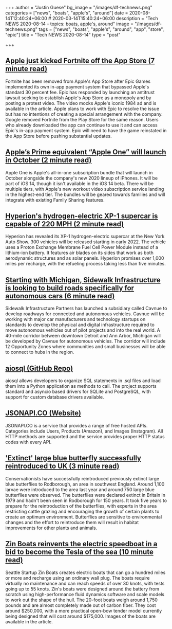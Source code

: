 +++
author = "Justin Guese"
bg_image = "/images/df-technews.png"
categories = ["news", "boats", "apple's", "around"]
date = 2020-08-14T12:40:24+06:00 # 2020-03-14T15:40:24+06:00
description = "Tech NEWS 2020-08-14 - topics: boats, apple's, around"
image = "/images/df-technews.png"
tags = ["news", "boats", "apple's", "around", "app", "store", "epic"]
title = "Tech NEWS 2020-08-14"
type = "post"

+++

## [Apple just kicked Fortnite off the App Store (7 minute read)](https://www.theverge.com/2020/8/13/21366438/apple-fortnite-ios-app-store-violations-epic-payments?scrolla=5eb6d68b7fedc32c19ef33b4/1/01000173ec7271a7-5cb50dd9-f4e5-4e29-8435-6476ffe1b8f4-000000/w-vkypZlP1rXM8BGGtd8A1vUZgiu4RPXNX68qLmcLqs=154)

Fortnite has been removed from Apple's App Store after Epic Games implemented its own in-app payment system that bypassed Apple's standard 30 percent fee. Epic has responded by launching an antitrust lawsuit seeking to establish Apple's App Store as a monopoly and by posting a protest video. The video mocks Apple's iconic 1984 ad and is available in the article. Apple plans to work with Epic to resolve the issue but has no intentions of creating a special arrangement with the company. Google removed Fortnite from the Play Store for the same reason. Users who already downloaded the app can continue to use it and can access Epic's in-app payment system. Epic will need to have the game reinstated in the App Store before pushing substantial updates.

## [Apple’s Prime equivalent “Apple One” will launch in October (2 minute read)](https://arstechnica.com/gadgets/2020/08/apples-prime-equivalent-apple-one-will-launch-in-october//1/01000173ec7271a7-5cb50dd9-f4e5-4e29-8435-6476ffe1b8f4-000000/uOOyO-k3I8ewYgxib-nL3Am__oDv4xpJnddMpJNbBD4=154)

Apple One is Apple's all-in-one subscription bundle that will launch in October alongside the company's new 2020 lineup of iPhones. It will be part of iOS 14, though it isn't available in the iOS 14 beta. There will be multiple tiers, with Apple's new workout video subscription service landing in the highest-end tier. The bundles will be geared towards families and will integrate with existing Family Sharing features.

## [Hyperion's hydrogen-electric XP-1 supercar is capable of 220 MPH (2 minute read)](https://www.engadget.com/hyperion-xp-1-hydrogen-ev-065517664.html/1/01000173ec7271a7-5cb50dd9-f4e5-4e29-8435-6476ffe1b8f4-000000/NqW9iBvR79uLbn5ByNfAWU5Qga-dJXzzCAA5kQUX29Y=154)

Hyperion has revealed its XP-1 hydrogen-electric supercar at the New York Auto Show. 300 vehicles will be released starting in early 2022. The vehicle uses a Proton Exchange Membrane Fuel Cell Power Module instead of a lithium-ion battery. It features air blades on its sides that work as both aerodynamic structures and as solar panels. Hyperion promises over 1,000 miles per recharge, with the refueling process taking less than five minutes.

## [Starting with Michigan, Sidewalk Infrastructure is looking to build roads specifically for autonomous cars (6 minute read)](https://techcrunch.com/2020/08/13/starting-with-michigan-sidewalk-infrastructure-is-looking-to-build-roads-specifically-for-autonomous-cars//1/01000173ec7271a7-5cb50dd9-f4e5-4e29-8435-6476ffe1b8f4-000000/I42cGOS9w8gtcMNMVm9Ajgm_2U_1oh2GwXj5TCzAY00=154)

Sidewalk Infrastructure Partners has launched a subsidiary called Cavnue to develop roadways for connected and autonomous vehicles. Cavnue will be working with major car manufacturers and technology startups on standards to develop the physical and digital infrastructure required to move autonomous vehicles out of pilot projects and into the real world. A 40-mile corridor between downtown Detroit and Ann Arbor, Michigan will be developed by Cavnue for autonomous vehicles. The corridor will include 12 Opportunity Zones where communities and small businesses will be able to connect to hubs in the region.

## [aiosql (GitHub Repo)](https://github.com/nackjicholson/aiosql/1/01000173ec7271a7-5cb50dd9-f4e5-4e29-8435-6476ffe1b8f4-000000/7Tf7UAvWKk3TY_nj-C6BYXSP3ORly4NjMPfWXeO80Mg=154)

aiosql allows developers to organize SQL statements in .sql files and load them into a Python application as methods to call. The project supports standard and asyncio based drivers for SQLite and PostgreSQL, with support for custom database drivers available.

## [JSONAPI.CO (Website)](https://www.jsonapi.co//1/01000173ec7271a7-5cb50dd9-f4e5-4e29-8435-6476ffe1b8f4-000000/lWvCJiBXEGvctI9g9DK8WdwsZLDR9XiNa2culIJacY4=154)

JSONAPI.CO is a service that provides a range of free hosted APIs. Categories include Users, Products (Amazon), and Images (Instagram). All HTTP methods are supported and the service provides proper HTTP status codes with every API.

## ['Extinct' large blue butterfly successfully reintroduced to UK (3 minute read)](https://www.cnn.com/2020/08/13/uk/large-blue-butterfly-intl-scli-gbr-scn/index.html/1/01000173ec7271a7-5cb50dd9-f4e5-4e29-8435-6476ffe1b8f4-000000/eSq0j0s91vXshoRvnuoIODl2Ou1FV4eSoh7jF2TnDCs=154)

Conservationists have successfully reintroduced previously extinct large blue butterflies to Rodborough, an area in southwest England. Around 1,100 larvae were introduced to the area last year and around 750 large blue butterflies were observed. The butterflies were declared extinct in Britain in 1979 and hadn't been seen in Rodborough for 150 years. It took five years to prepare for the reintroduction of the butterflies, with experts in the area restricting cattle grazing and encouraging the growth of certain plants to create an optimum environment. Butterflies are sensitive to environmental changes and the effort to reintroduce them will result in habitat improvements for other plants and animals.

## [Zin Boats reinvents the electric speedboat in a bid to become the Tesla of the sea (10 minute read)](https://techcrunch.com/2020/08/11/zin-boats-reinvents-the-electric-speedboat-in-a-bid-to-become-the-tesla-of-the-sea//1/01000173ec7271a7-5cb50dd9-f4e5-4e29-8435-6476ffe1b8f4-000000/_ptAHrTAy9VVX58JvTDKwc1F2AYxFrVBjyhgXE2QZGk=154)

Seattle Startup Zin Boats creates electric boats that can go a hundred miles or more and recharge using an ordinary wall plug. The boats require virtually no maintenance and can reach speeds of over 30 knots, with tests going up to 55 knots. Zin's boats were designed around the battery from scratch using high-performance fluid dynamics software and scale models to work out the shape of the hull. The 20-foot boats weigh around 1,750 pounds and are almost completely made out of carbon fiber. They cost around $250,000, with a more practical open-bow tender model currently being designed that will cost around $175,000. Images of the boats are available in the article.

